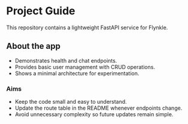 # Project Guide

This repository contains a lightweight FastAPI service for Flynkle.

## About the app
- Demonstrates health and chat endpoints.
- Provides basic user management with CRUD operations.
- Shows a minimal architecture for experimentation.

### Aims
- Keep the code small and easy to understand.
- Update the route table in the README whenever endpoints change.
- Avoid unnecessary complexity so future updates remain simple.
